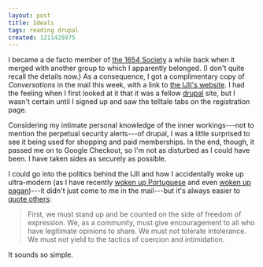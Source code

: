 ```yaml
---
layout: post
title: Ideals
tags: reading drupal
created: 1211425975
---
```

I became a de facto member of [the 1654 Society](http://www.1654society.org/) a while back when it merged with another group to which I apparently belonged.  (I don't quite recall the details now.)  As a consequence, I got a complimentary copy of *Conversations* in the mail this week, with a link to [the IJII's website](http://www.jewishideas.org/).  I had the feeling when I first looked at it that it was a fellow [drupal](http://drupal.org/) site, but I wasn't certain until I signed up and saw the telltale tabs on the registration page.<!--break-->

Considering my intimate personal knowledge of the inner workings---not to mention the perpetual security alerts---of drupal, I was a little surprised to see it being used for shopping and paid memberships.  In the end, though, it passed me on to Google Checkout, so I'm not as disturbed as I could have been.  I have taken sides as securely as possible.

I could go into the politics behind the IJII and how I accidentally woke up ultra-modern (as I have recently [woken up Portuguese](http://www.mcdemarco.net/node/416) and even [woken up pagan](http://www.mcdemarco.net/node/423))---it didn't just come to me in the mail---but it's always easier to [quote others](http://www.jewishideas.org/node/4):

> First, we must stand up and be counted on the side of freedom of expression. We, as a community, must give encouragement to all who have legitimate opinions to share. We must not tolerate intolerance. We must not yield to the tactics of coercion and intimidation.

It sounds so simple.
